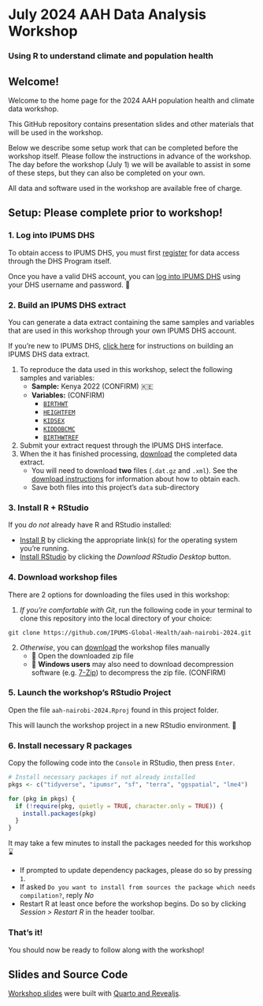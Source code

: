 July 2024 AAH Data Analysis Workshop
================

### Using R to understand climate and population health

## Welcome!

Welcome to the home page for the 2024 AAH population health and climate
data workshop.

This GitHub repository contains presentation slides and other materials
that will be used in the workshop.

Below we describe some setup work that can be completed before the
workshop itself. Please follow the instructions in advance of the
workshop. The day before the workshop (July 1) we will be available to
assist in some of these steps, but they can also be completed on your
own.

All data and software used in the workshop are available free of charge.

## Setup: Please complete prior to workshop!

### 1. Log into IPUMS DHS

To obtain access to IPUMS DHS, you must first
[register](https://dhsprogram.com/data/new-user-registration.cfm) for
data access through the DHS Program itself.

Once you have a valid DHS account, you can [log into IPUMS
DHS](https://www.idhsdata.org/idhs-action/users/login) using your DHS
username and password. :key:

### 2. Build an IPUMS DHS extract

You can generate a data extract containing the same samples and
variables that are used in this workshop through your own IPUMS DHS
account.

If you’re new to IPUMS DHS, [click
here](https://www.idhsdata.org/idhs/user_guide.shtml) for instructions
on building an IPUMS DHS data extract.

1.  To reproduce the data used in this workshop, select the following
    samples and variables:
    - **Sample:** Kenya 2022 (CONFIRM) :kenya:
    - **Variables:** (CONFIRM)
      - [`BIRTHWT`](%60r%20ipumsr::ipums_website(%22dhs%22,%20launch%20=%20FALSE,%20var%20=%20%22BIRTHWT%22)%60)
      - [`HEIGHTFEM`](%60r%20ipumsr::ipums_website(%22dhs%22,%20launch%20=%20FALSE,%20var%20=%20%22HEIGHTFEM%22)%60)
      - [`KIDSEX`](%60r%20ipumsr::ipums_website(%22dhs%22,%20launch%20=%20FALSE,%20var%20=%20%22KIDSEX%22)%60)
      - [`KIDDOBCMC`](%60r%20ipumsr::ipums_website(%22dhs%22,%20launch%20=%20FALSE,%20var%20=%20%22KIDDOBCMC%22)%60)
      - [`BIRTHWTREF`](%60r%20ipumsr::ipums_website(%22dhs%22,%20launch%20=%20FALSE,%20var%20=%20%22BIRTHWTREF%22)%60)
2.  Submit your extract request through the IPUMS DHS interface.
3.  When the it has finished processing,
    [download](https://tech.popdata.org/dhs-research-hub/posts/2024-02-02-download-dhs-data/#download-data)
    the completed data extract.
    - You will need to download **two** files (`.dat.gz` and `.xml`).
      See the [download
      instructions](https://tech.popdata.org/dhs-research-hub/posts/2024-02-02-download-dhs-data/#download-data)
      for information about how to obtain each.
    - Save both files into this project’s `data` sub-directory

### 3. Install R + RStudio

If you *do not* already have R and RStudio installed:

- [Install R](https://cran.r-project.org/) by clicking the appropriate
  link(s) for the operating system you’re running.
- [Install
  RStudio](https://www.rstudio.com/products/rstudio/download/#download)
  by clicking the *Download RStudio Desktop* button.

### 4. Download workshop files

There are 2 options for downloading the files used in this workshop:

1.  *If you’re comfortable with Git*, run the following code in your
    terminal to clone this repository into the local directory of your
    choice:

<!-- -->

    git clone https://github.com/IPUMS-Global-Health/aah-nairobi-2024.git

2.  *Otherwise*, you can
    [download](https://github.com/IPUMS-Global-Health/aah-nairobi-2024/archive/refs/heads/main.zip)
    the workshop files manually
    - :open_file_folder: Open the downloaded zip file
    - :rotating_light: **Windows users** may also need to download
      decompression software (e.g. [7-Zip](https://www.7-zip.org/)) to
      decompress the zip file. (CONFIRM)

### 5. Launch the workshop’s RStudio Project

Open the file `aah-nairobi-2024.Rproj` found in this project folder.

This will launch the workshop project in a new RStudio environment.
:rocket:

### 6. Install necessary R packages

Copy the following code into the `Console` in RStudio, then press
`Enter`.

``` r
# Install necessary packages if not already installed 
pkgs <- c("tidyverse", "ipumsr", "sf", "terra", "ggspatial", "lme4")

for (pkg in pkgs) {
  if (!require(pkg, quietly = TRUE, character.only = TRUE)) {
    install.packages(pkg)
  }
}
```

It may take a few minutes to install the packages needed for this
workshop :hourglass:

- If prompted to update dependency packages, please do so by pressing
  `1`.
- If asked
  `Do you want to install from sources the package which needs compilation?`,
  reply *No*
- Restart R at least once before the workshop begins. Do so by clicking
  *Session \> Restart R* in the header toolbar.

### That’s it!

You should now be ready to follow along with the workshop!

## Slides and Source Code

[Workshop
slides](https://ipums-global-health.github.io/ined-pma-2022/slides.html)
were built with [Quarto and
Revealjs](https://quarto.org/docs/presentations/revealjs/).
